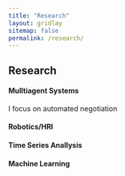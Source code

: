 ```yaml
---
title: "Research"
layout: gridlay
sitemap: false
permalink: /research/
---
```


<style>
img{
  border-radius: 10px;
}
.col-md-3 {
  margin-top:10px;
  margin-bottom:10px;
  padding:0px;
  display:block;
  overflow:hidden;
  text-align:center;
  display: table-cell;
  background: white;
  border-radius: 20px;
  height: auto;
}
iframe {
  margin:0;
  padding:0;
  width: 175px;
  display: inline;
  vertical-align: middle;
}
</style>

## Research

<div class="jumbotron">
<div class="col-md-12 col-sm-12">
<h4>Mulltiagent Systems</h4>
I focus on automated negotiation
</div>
</div>

<div class="jumbotron">
<div class="col-md-12 col-sm-12">
<h4>Robotics/HRI</h4>

</div>
</div>

<div class="jumbotron">
<div class="col-md-12 col-sm-12">
<h4>Time Series Anallysis</h4>

</div>
</div>

<div class="jumbotron">
<div class="col-md-12 col-sm-12">
<h4>Machine Learning</h4>

</div>
</div>
